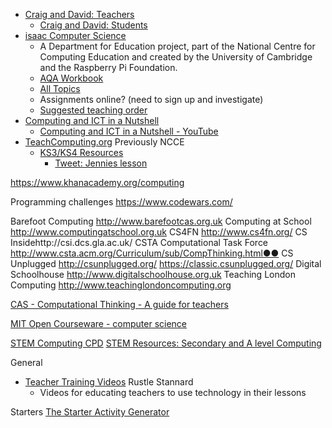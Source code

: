 * [Craig and David: Teachers](https://craigndave.org/)
    * [Craig and David: Students](https://student.craigndave.org/)
* [isaac Computer Science](https://isaaccomputerscience.org/)
    * A Department for Education project, part of the National Centre for Computing Education and created by the University of Cambridge and the Raspberry Pi Foundation.
    * [AQA Workbook](https://isaaccomputerscience.org/books/workbook_20_aqa)
    * [All Topics](https://isaaccomputerscience.org/topics)
    * Assignments online? (need to sign up and investigate)
    * [Suggested teaching order](https://isaaccomputerscience.org/teaching_order)
* [Computing and ICT in a Nutshell](https://www.advanced-ict.info/)
    * [Computing and ICT in a Nutshell - YouTube](https://www.youtube.com/user/AdvancedICT)
* [TeachComputing.org](https://teachcomputing.org/) Previously NCCE
    * [KS3/KS4 Resources](https://teachcomputing.org/curriculum)
        * [Tweet: Jennies lesson](https://twitter.com/Mrs_G33k/status/1316778655721324550)

https://www.khanacademy.org/computing



Programming challenges
https://www.codewars.com/


Barefoot Computing http://www.barefootcas.org.uk
Computing at School http://www.computingatschool.org.uk
CS4FN http://www.cs4fn.org/
CS Insidehttp://csi.dcs.gla.ac.uk/
CSTA Computational Task Force http://www.csta.acm.org/Curriculum/sub/CompThinking.html●●
CS Unplugged http://csunplugged.org/
https://classic.csunplugged.org/
Digital Schoolhouse http://www.digitalschoolhouse.org.uk
Teaching London Computing http://www.teachinglondoncomputing.org


[CAS - Computational Thinking - A guide for teachers](https://community.computingatschool.org.uk/files/8550/original.pdf)


[MIT Open Courseware - computer science](https://ocw.mit.edu/courses/find-by-topic/#cat=engineering&subcat=computerscience)


[STEM Computing CPD](https://www.stem.org.uk/cpd/search?f[0]=field_subject:92)
[STEM Resources: Secondary and A level Computing](https://www.stem.org.uk/resources/curated-collections/secondary-and-level-computing-0)


General
* [Teacher Training Videos](https://www.teachertrainingvideos.com/) Rustle Stannard
    * Videos for educating teachers to use technology in their lessons


Starters
[The Starter Activity Generator](https://www.tes.com/teaching-resource/the-starter-activity-generator-6336796)
